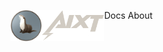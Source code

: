 <p>
<img align="left" width="50" height="50" src="/img/logo_final_circle.png">
<img align="left" width="100" height="50" src="/img/name_Project_final.png">
Docs
About
</p>
